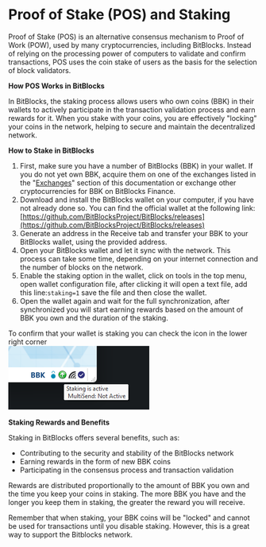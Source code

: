 # Proof of Stake (POS) and Staking

Proof of Stake (POS) is an alternative consensus mechanism to Proof of Work (POW), used by many cryptocurrencies, including BitBlocks. Instead of relying on the processing power of computers to validate and confirm transactions, POS uses the coin stake of users as the basis for the selection of block validators.

**How POS Works in BitBlocks**

In BitBlocks, the staking process allows users who own coins (BBK) in their wallets to actively participate in the transaction validation process and earn rewards for it. When you stake with your coins, you are effectively "locking" your coins in the network, helping to secure and maintain the decentralized network.

**How to Stake in BitBlocks**

1. First, make sure you have a number of BitBlocks (BBK) in your wallet. If you do not yet own BBK, acquire them on one of the exchanges listed in the "[Exchanges](../links-e-utilidades.md#6.2-exchanges-e-comercio)" section of this documentation or exchange other cryptocurrencies for BBK on BitBlocks Finance.
2. Download and install the BitBlocks wallet on your computer, if you have not already done so. You can find the official wallet at the following link: [https://github.com/BitBlocksProject/BitBlocks/releases](https://github.com/BitBlocksProject/BitBlocks/releases)
3. Generate an address in the Receive tab and transfer your BBK to your BitBlocks wallet, using the provided address.
4. Open your BitBlocks wallet and let it sync with the network. This process can take some time, depending on your internet connection and the number of blocks on the network.
5. Enable the staking option in the wallet, click on tools in the top menu, open wallet configuration file, after clicking it will open a text file, add this line:`staking=1` save the file and then close the wallet.
6. Open the wallet again and wait for the full synchronization, after synchronized you will start earning rewards based on the amount of BBK you own and the duration of the staking.

To confirm that your wallet is staking you can check the icon in the lower right corner\
![](<../../../.gitbook/assets/image (3).png>)

**Staking Rewards and Benefits**

Staking in BitBlocks offers several benefits, such as:

* Contributing to the security and stability of the BitBlocks network
* Earning rewards in the form of new BBK coins
* Participating in the consensus process and transaction validation

Rewards are distributed proportionally to the amount of BBK you own and the time you keep your coins in staking. The more BBK you have and the longer you keep them in staking, the greater the reward you will receive.

Remember that when staking, your BBK coins will be "locked" and cannot be used for transactions until you disable staking. However, this is a great way to support the Bitblocks network.